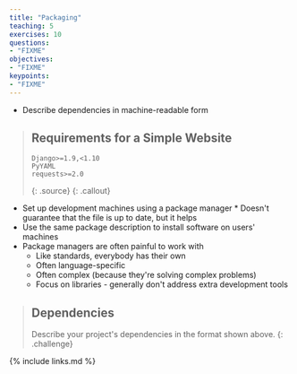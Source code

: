 ```yaml
---
title: "Packaging"
teaching: 5
exercises: 10
questions:
- "FIXME"
objectives:
- "FIXME"
keypoints:
- "FIXME"
---
```


*   Describe dependencies in machine-readable form

> ## Requirements for a Simple Website
>
> ~~~
> Django>=1.9,<1.10
> PyYAML
> requests>=2.0
> ~~~
> {: .source}
{: .callout}

*    Set up development machines using a package manager
    *   Doesn't guarantee that the file is up to date, but it helps
*   Use the same package description to install software on users' machines
*   Package managers are often painful to work with
    *   Like standards, everybody has their own
    *   Often language-specific
    *   Often complex (because they're solving complex problems)
    *   Focus on libraries - generally don't address extra development tools

> ## Dependencies
>
> Describe your project's dependencies in the format shown above.
{: .challenge}

{% include links.md %}
